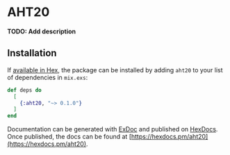# AHT20

**TODO: Add description**

## Installation

If [available in Hex](https://hex.pm/docs/publish), the package can be installed
by adding `aht20` to your list of dependencies in `mix.exs`:

```elixir
def deps do
  [
    {:aht20, "~> 0.1.0"}
  ]
end
```

Documentation can be generated with [ExDoc](https://github.com/elixir-lang/ex_doc)
and published on [HexDocs](https://hexdocs.pm). Once published, the docs can
be found at [https://hexdocs.pm/aht20](https://hexdocs.pm/aht20).


